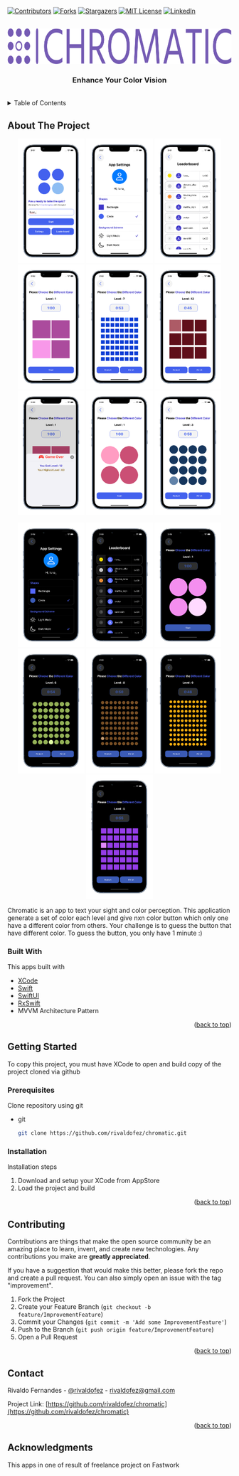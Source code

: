<div id="top"></div>

[![Contributors][contributors-shield]][contributors-url]
[![Forks][forks-shield]][forks-url]
[![Stargazers][stars-shield]][stars-url]
[![MIT License][license-shield]][license-url]
[![LinkedIn][linkedin-shield]][linkedin-url]


<!-- PROJECT LOGO -->
<br />
<div align="center">
  <a href="https://github.com/chromatic/">
    <img src="Images/Logo.png" alt="Logo"height="80">
  </a>

  <h3 align="center">Enhance Your Color Vision</h3>
  </br>
</div>



<!-- TABLE OF CONTENTS -->
<details>
  <summary>Table of Contents</summary>
  <ol>
    <li>
      <a href="#about-the-project">About The Project</a>
      <ul>
        <li><a href="#built-with">Built With</a></li>
      </ul>
    </li>
    <li>
      <a href="#getting-started">Getting Started</a>
      <ul>
        <li><a href="#prerequisites">Prerequisites</a></li>
        <li><a href="#installation">Installation</a></li>
      </ul>
    </li>
    <li><a href="#contributing">Contributing</a></li>
    <li><a href="#contact">Contact</a></li>
    <li><a href="#acknowledgments">Acknowledgments</a></li>
  </ol>
</details>



<!-- ABOUT THE PROJECT -->
## About The Project

<p align="middle">
  <img src="Images/Image_1.png" width="150" />
  <img src="Images/Image_2.png" width="150" /> 
  <img src="Images/Image_3.png" width="150" />
  <img src="Images/Image_4.png" width="150" /> 
  <img src="Images/Image_5.png" width="150" />
  <img src="Images/Image_6.png" width="150" /> 
  <img src="Images/Image_7.png" width="150" />
  <img src="Images/Image_8.png" width="150" /> 
  <img src="Images/Image_9.png" width="150" />
</p>
<p align="middle">
  <img src="Images/Image_12.png" width="150" /> 
  <img src="Images/Image_13.png" width="150" />
  <img src="Images/Image_14.png" width="150" /> 
  <img src="Images/Image_15.png" width="150" />
  <img src="Images/Image_16.png" width="150" /> 
  <img src="Images/Image_17.png" width="150" />
  <img src="Images/Image_18.png" width="150" />   
</p>

Chromatic is an app to text your sight and color perception. This application generate a set of color each level and give nxn color button which only one have a different color from others. Your challenge is to guess the button that have different color. To guess the button, you only have 1 minute :)



### Built With

This apps built with

* [XCode](https://developer.apple.com/xcode/)
* [Swift](https://developer.apple.com/swift/)
* [SwiftUI](https://developer.apple.com/xcode/swiftui/)
* [RxSwift](https://github.com/ReactiveX/RxSwift)
* MVVM Architecture Pattern

<p align="right">(<a href="#top">back to top</a>)</p>



<!-- GETTING STARTED -->
## Getting Started

To copy this project, you must have XCode to open and build copy of the project cloned via github

### Prerequisites

Clone repository using git
* git
  ```sh
  git clone https://github.com/rivaldofez/chromatic.git
  ```

### Installation

Installation steps

1. Download and setup your XCode from AppStore
2. Load the project and build

<p align="right">(<a href="#top">back to top</a>)</p>


<!-- CONTRIBUTING -->
## Contributing

Contributions are things that make the open source community be an amazing place to learn, invent, and create new technologies. Any contributions you make are **greatly appreciated**.

If you have a suggestion that would make this better, please fork the repo and create a pull request. You can also simply open an issue with the tag "improvement".

1. Fork the Project
2. Create your Feature Branch (`git checkout -b feature/ImprovementFeature`)
3. Commit your Changes (`git commit -m 'Add some ImprovementFeature'`)
4. Push to the Branch (`git push origin feature/ImprovementFeature`)
5. Open a Pull Request

<p align="right">(<a href="#top">back to top</a>)</p>


<!-- CONTACT -->
## Contact

Rivaldo Fernandes - [@rivaldofez](https://chromatic.com/rivaldofez) - rivaldofez@gmail.com

Project Link: [https://github.com/rivaldofez/chromatic](https://github.com/rivaldofez/chromatic)

<p align="right">(<a href="#top">back to top</a>)</p>



<!-- ACKNOWLEDGMENTS -->
## Acknowledgments

This apps in one of result of freelance project on Fastwork

<!-- MARKDOWN LINKS & IMAGES -->
<!-- https://www.markdownguide.org/basic-syntax/#reference-style-links -->
[contributors-shield]: https://img.shields.io/github/contributors/rivaldofez/chromatic.svg?style=for-the-badge

[contributors-url]: https://github.com/rivaldofez/chromatic/graphs/contributors

[forks-shield]: https://img.shields.io/github/forks/rivaldofez/chromatic.svg?style=for-the-badge

[forks-url]: https://github.com/rivaldofez/chromatic/network/members

[stars-shield]: https://img.shields.io/github/stars/rivaldofez/chromatic.svg?style=for-the-badge

[stars-url]: https://github.com/othneildrew/Best-README-Template/stargazers

[issues-url]: https://github.com/rivaldofez/chromatic/issues

[license-shield]: https://img.shields.io/github/license/rivaldofez/chromatic.svg?style=for-the-badge

[license-url]: https://github.com/rivaldofez/chromatic/blob/master/LICENSE.txt

[linkedin-shield]: https://img.shields.io/badge/-LinkedIn-black.svg?style=for-the-badge&logo=linkedin&colorB=555

[linkedin-url]: https://www.linkedin.com/in/rivaldofez
